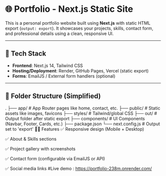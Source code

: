 # 🌐 Portfolio - Next.js Static Site

This is a personal portfolio website built using **Next.js** with static HTML export (`output: export`). It showcases your projects, skills, contact form, and professional details using a clean, responsive UI.

---

## 🚀 Tech Stack

- **Frontend**: Next.js 14, Tailwind CSS
- **Hosting/Deployment**: Render, GitHub Pages, Vercel (static export)
- **Forms**: EmailJS / External form handlers (optional)

---

## 📁 Folder Structure (Simplified)

.
├── app/ # App Router pages like home, contact, etc.
├── public/ # Static assets like images, favicons
├── styles/ # Tailwind/global CSS
├── out/ # Output folder after static export
├── components/ # UI Components (Navbar, Footer, Cards, etc.)
├── package.json
└── next.config.js # Output set to 'export'
🧑‍💻 Features
✅ Responsive design (Mobile + Desktop)

✅ About & Skills sections

✅ Project gallery with screenshots

✅ Contact form (configurable via EmailJS or API)

✅ Social media links
#Live demo : https://portfolio-238m.onrender.com/

